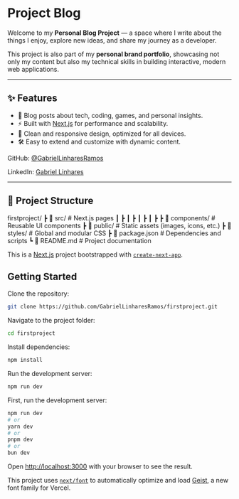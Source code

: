 # Project Blog

Welcome to my **Personal Blog Project** — a space where I write about the things I enjoy, explore new ideas, and share my journey as a developer.  

This project is also part of my **personal brand portfolio**, showcasing not only my content but also my technical skills in building interactive, modern web applications.

---

## ✨ Features
- 📰 Blog posts about tech, coding, games, and personal insights.  
- ⚡ Built with [Next.js](https://nextjs.org/) for performance and scalability.  
- 🎨 Clean and responsive design, optimized for all devices.  
- 🛠️ Easy to extend and customize with dynamic content.  

GitHub: [@GabrielLinharesRamos](https://github.com/GabrielLinharesRamos)

LinkedIn: [Gabriel Linhares](https://www.linkedin.com/in/gabriel-linhares-3759611a9/)

---


## 📂 Project Structure
firstproject/
 ┣ 📂 src/         # Next.js pages
 ┃ ┣
 ┃ ┣
 ┃ ┣
 ┃ ┣
 ┣ 📂 components/    # Reusable UI components
 ┣ 📂 public/        # Static assets (images, icons, etc.)
 ┣ 📂 styles/        # Global and modular CSS
 ┣ 📄 package.json   # Dependencies and scripts
 ┗ 📄 README.md      # Project documentation

This is a [Next.js](https://nextjs.org) project bootstrapped with [`create-next-app`](https://nextjs.org/docs/app/api-reference/cli/create-next-app).

## Getting Started

Clone the repository:

```bash
git clone https://github.com/GabrielLinharesRamos/firstproject.git
```

Navigate to the project folder:

```bash
cd firstproject
```

Install dependencies:

```bash
npm install
```

Run the development server:

```bash
npm run dev
```

First, run the development server:

```bash
npm run dev
# or
yarn dev
# or
pnpm dev
# or
bun dev
```

Open [http://localhost:3000](http://localhost:3000) with your browser to see the result.

This project uses [`next/font`](https://nextjs.org/docs/app/building-your-application/optimizing/fonts) to automatically optimize and load [Geist](https://vercel.com/font), a new font family for Vercel.
